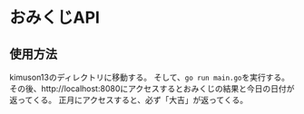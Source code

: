 # おみくじAPI
## 使用方法
kimuson13のディレクトリに移動する。
そして、`go run main.go`を実行する。
その後、http://localhost:8080にアクセスするとおみくじの結果と今日の日付が返ってくる。
正月にアクセスすると、必ず「大吉」が返ってくる。